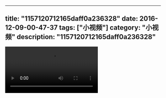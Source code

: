 
---
title: "1157120712165daff0a236328"
date: 2016-12-09-00-47-37
tags: ["小视频"]
category: "小视频"
description: "1157120712165daff0a236328"
---
<video src="http://ohtsqip0g.bkt.clouddn.com/1157120712165daff0a236328.mp4" controls="controls"></video>
